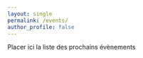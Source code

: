 ```yaml
---
layout: single
permalink: /events/
author_profile: false
---
```


Placer ici la liste des prochains évènements

